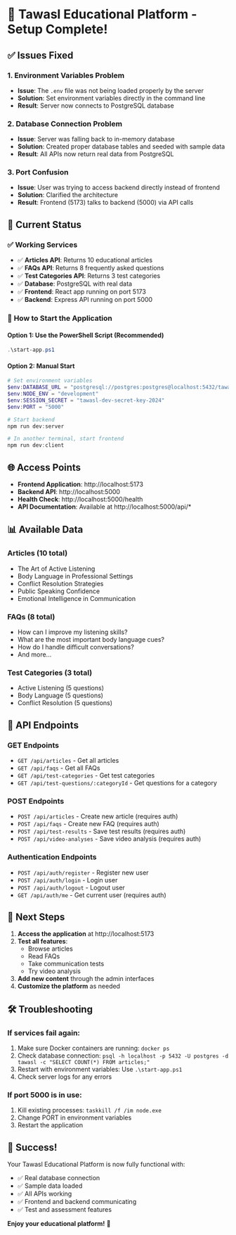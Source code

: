 # 🎉 Tawasl Educational Platform - Setup Complete!

## ✅ **Issues Fixed**

### 1. **Environment Variables Problem**
- **Issue**: The `.env` file was not being loaded properly by the server
- **Solution**: Set environment variables directly in the command line
- **Result**: Server now connects to PostgreSQL database

### 2. **Database Connection Problem**
- **Issue**: Server was falling back to in-memory database
- **Solution**: Created proper database tables and seeded with sample data
- **Result**: All APIs now return real data from PostgreSQL

### 3. **Port Confusion**
- **Issue**: User was trying to access backend directly instead of frontend
- **Solution**: Clarified the architecture
- **Result**: Frontend (5173) talks to backend (5000) via API calls

## 🚀 **Current Status**

### ✅ **Working Services**
- ✅ **Articles API**: Returns 10 educational articles
- ✅ **FAQs API**: Returns 8 frequently asked questions
- ✅ **Test Categories API**: Returns 3 test categories
- ✅ **Database**: PostgreSQL with real data
- ✅ **Frontend**: React app running on port 5173
- ✅ **Backend**: Express API running on port 5000

### 🔧 **How to Start the Application**

#### **Option 1: Use the PowerShell Script (Recommended)**
```powershell
.\start-app.ps1
```

#### **Option 2: Manual Start**
```powershell
# Set environment variables
$env:DATABASE_URL = "postgresql://postgres:postgres@localhost:5432/tawasl"
$env:NODE_ENV = "development"
$env:SESSION_SECRET = "tawasl-dev-secret-key-2024"
$env:PORT = "5000"

# Start backend
npm run dev:server

# In another terminal, start frontend
npm run dev:client
```

## 🌐 **Access Points**

- **Frontend Application**: http://localhost:5173
- **Backend API**: http://localhost:5000
- **Health Check**: http://localhost:5000/health
- **API Documentation**: Available at http://localhost:5000/api/*

## 📊 **Available Data**

### **Articles (10 total)**
- The Art of Active Listening
- Body Language in Professional Settings
- Conflict Resolution Strategies
- Public Speaking Confidence
- Emotional Intelligence in Communication

### **FAQs (8 total)**
- How can I improve my listening skills?
- What are the most important body language cues?
- How do I handle difficult conversations?
- And more...

### **Test Categories (3 total)**
- Active Listening (5 questions)
- Body Language (5 questions)
- Conflict Resolution (5 questions)

## 🔧 **API Endpoints**

### **GET Endpoints**
- `GET /api/articles` - Get all articles
- `GET /api/faqs` - Get all FAQs
- `GET /api/test-categories` - Get test categories
- `GET /api/test-questions/:categoryId` - Get questions for a category

### **POST Endpoints**
- `POST /api/articles` - Create new article (requires auth)
- `POST /api/faqs` - Create new FAQ (requires auth)
- `POST /api/test-results` - Save test results (requires auth)
- `POST /api/video-analyses` - Save video analysis (requires auth)

### **Authentication Endpoints**
- `POST /api/auth/register` - Register new user
- `POST /api/auth/login` - Login user
- `POST /api/auth/logout` - Logout user
- `GET /api/auth/me` - Get current user (requires auth)

## 🎯 **Next Steps**

1. **Access the application** at http://localhost:5173
2. **Test all features**:
   - Browse articles
   - Read FAQs
   - Take communication tests
   - Try video analysis
3. **Add new content** through the admin interfaces
4. **Customize the platform** as needed

## 🛠 **Troubleshooting**

### **If services fail again:**
1. Make sure Docker containers are running: `docker ps`
2. Check database connection: `psql -h localhost -p 5432 -U postgres -d tawasl -c "SELECT COUNT(*) FROM articles;"`
3. Restart with environment variables: Use `.\start-app.ps1`
4. Check server logs for any errors

### **If port 5000 is in use:**
1. Kill existing processes: `taskkill /f /im node.exe`
2. Change PORT in environment variables
3. Restart the application

## 🎉 **Success!**

Your Tawasl Educational Platform is now fully functional with:
- ✅ Real database connection
- ✅ Sample data loaded
- ✅ All APIs working
- ✅ Frontend and backend communicating
- ✅ Test and assessment features

**Enjoy your educational platform!** 🚀 